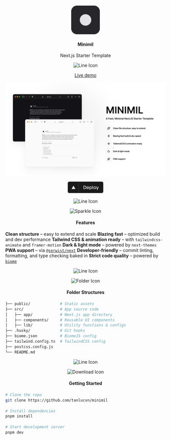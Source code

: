 <!-- https://github.dev/supabase/supabase/tree/master/examples/user-management/nextjs-user-management -->

<p align="center">
	<img alt="Minimil Logo" src=".github/assets/logo.png" width="90">
	<h4 align="center">Minimil</h4>
  <p align="center">Next.js Starter Template</p>
</p>

<p align="center">
  <picture>
    <source media="(prefers-color-scheme: dark)" srcset="https://res.cloudinary.com/ddkhkc3uu/image/upload/v1744549191/github-repo-icons/squiggly-line-light.svg">
    <img alt="Line Icon" src="https://res.cloudinary.com/ddkhkc3uu/image/upload/v1744549190/github-repo-icons/squiggly-line-dark.svg" width="30">
  </picture>
</p>

<p align="center">
	<a href="https://minimil.vercel.app/">Live demo</a>
</p>

![Minimil Banner](.github/assets/banner.jpg)

<p align="center">
  <a href="https://vercel.com/new/clone?repository-url=https://github.com/tanlucvn/minimil&env=NEXT_PUBLIC_SITE_URL&project-name=minimil&repository-name=minimil">
    <img src=".github/assets/deploy.png" alt="Deploy to Vercel" height="36"/>
  </a>
</p>

<p align="center">
  <picture>
    <source media="(prefers-color-scheme: dark)" srcset="https://res.cloudinary.com/ddkhkc3uu/image/upload/v1744549191/github-repo-icons/squiggly-line-light.svg">
    <img alt="Line Icon" src="https://res.cloudinary.com/ddkhkc3uu/image/upload/v1744549190/github-repo-icons/squiggly-line-dark.svg" width="30">
  </picture>
</p>

<div align="center">
  <picture>
    <source media="(prefers-color-scheme: dark)" srcset="https://res.cloudinary.com/ddkhkc3uu/image/upload/v1744550370/github-repo-icons/sparkle-light-border.svg">
    <img alt="Sparkle Icon" src="https://res.cloudinary.com/ddkhkc3uu/image/upload/v1744550316/github-repo-icons/sparkle-dark-border.svg" width="40">
  </picture>

  <h4>Features</h4>
</div>

**Clean structure** – easy to extend and scale
**Blazing fast** – optimized build and dev performance
**Tailwind CSS & animation ready** – with `tailwindcss-animate` and `framer-motion`
**Dark & light mode** – powered by `next-themes`
**PWA support** – via [`@serwist/next`](https://www.npmjs.com/package/@serwist/next)
**Developer-friendly** – commit linting, formatting, and type checking baked in
**Strict code quality** – powered by [`biome`](https://biomejs.dev/)

<p align="center">
  <picture>
    <source media="(prefers-color-scheme: dark)" srcset="https://res.cloudinary.com/ddkhkc3uu/image/upload/v1744549191/github-repo-icons/squiggly-line-light.svg">
    <img alt="Line Icon" src="https://res.cloudinary.com/ddkhkc3uu/image/upload/v1744549190/github-repo-icons/squiggly-line-dark.svg" width="30">
  </picture>
</p>

<div align="center">
  <picture>
    <source media="(prefers-color-scheme: dark)" srcset="https://res.cloudinary.com/ddkhkc3uu/image/upload/v1744550826/github-repo-icons/folder-light.svg">
    <img alt="Folder Icon" src="https://res.cloudinary.com/ddkhkc3uu/image/upload/v1744550827/github-repo-icons/folder-dark.svg" width="40">
  </picture>

  <h4>Folder Structures</h4>
</div>

```bash
├── public/             # Static assets
├── src/                # App source code
│   ├── app/            # Next.js app directory
│   ├── components/     # Reusable UI components
│   ├── lib/            # Utility functions & configs
├── .husky/             # Git hooks
├── biome.json          # BiomeJS config
├── tailwind.config.ts  # TailwindCSS config
├── postcss.config.js
└── README.md
```

<p align="center">
  <picture>
    <source media="(prefers-color-scheme: dark)" srcset="https://res.cloudinary.com/ddkhkc3uu/image/upload/v1744549191/github-repo-icons/squiggly-line-light.svg">
    <img alt="Line Icon" src="https://res.cloudinary.com/ddkhkc3uu/image/upload/v1744549190/github-repo-icons/squiggly-line-dark.svg" width="30">
  </picture>
</p>

<div align="center">
  <picture>
    <source media="(prefers-color-scheme: dark)" srcset="https://res.cloudinary.com/ddkhkc3uu/image/upload/v1744550896/github-repo-icons/download-light.svg">
    <img alt="Download Icon" src="https://res.cloudinary.com/ddkhkc3uu/image/upload/v1744550892/github-repo-icons/download-dark.svg" width="40">
  </picture>

  <h4>Getting Started</h4>
</div>

```bash
# Clone the repo
git clone https://github.com/tanlucvn/minimil

# Install dependencies
pnpm install

# Start development server
pnpm dev
```
